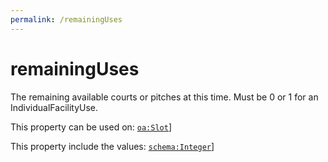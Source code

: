 ```yaml
---
permalink: /remainingUses
---
```


# remainingUses
The remaining available courts or pitches at this time. Must be 0 or 1 for an IndividualFacilityUse.

This property can be used on: [`oa:Slot`](https://openactive.io/Slot)]

This property include the values: [`schema:Integer`](https://schema.org/Integer)]
